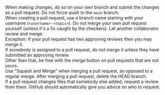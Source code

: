 When making changes, do so on your own branch and submit the changes as a pull request. Do not force-push to the `main` branch.<br>
When creating a pull request, use a branch name starting with your username (`<username>-<topic>`). Do not merge your own pull request yourself (unless it's a fix caught by the checkers). Let another collaborator review and merge.<br>
Exception: if your pull request has two approving reviews then you may merge it.<br>
If somebody is assigned to a pull request, do not merge it unless they have submitted an approving review.<br>
Other than that, be free with the merge button on pull requests that are not yours.<br>
Use "Squash and Merge" when merging a pull request, as opposed to a regular merge. After merging a pull request, delete the HEAD branch.<br>
If a pull request changes files that somebody else added, request a review from them. GitHub should automatically give you advice on who to request.<br>
